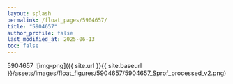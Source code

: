 ```yaml
---
layout: splash
permalink: /float_pages/5904657/
title: "5904657"
author_profile: false
last_modified_at: 2025-06-13
toc: false
---
```

 
5904657
![img-png]({{ site.url }}{{ site.baseurl }}/assets/images/float_figures/5904657/5904657_Sprof_processed_v2.png)